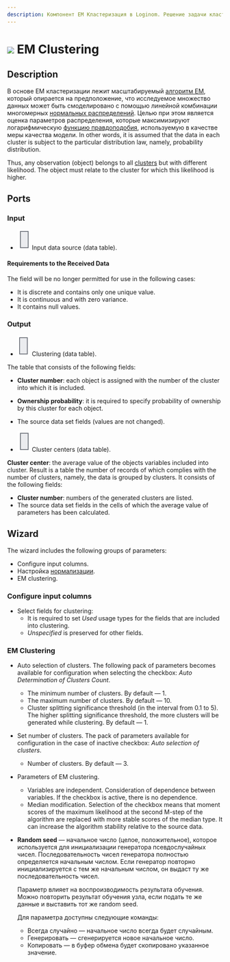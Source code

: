 ```yaml
---
description: Компонент EM Кластеризация в Loginom. Решение задачи кластеризации. Масштабируемый алгоритм ЕМ. Нормальные распределения. Функция правдоподобия. Параметры EM-кластеризации. Мастер настройки.
---
```

# ![ ](./../../images/icons/components/em_default.svg) EM Clustering

## Description

В основе EM кластеризации лежит масштабируемый [алгоритм EM](https://loginom.ru/blog/em), который опирается на предположение, что исследуемое множество данных может быть смоделировано с помощью линейной комбинации многомерных [нормальных распределений](https://wiki.loginom.ru/articles/normal-distribution.html). Целью при этом является оценка параметров распределения, которые максимизируют логарифмическую [функцию правдоподобия](https://wiki.loginom.ru/articles/plausibility-function.html), используемую в качестве меры качества модели. In other words, it is assumed that the data in each cluster is subject to the particular distribution law, namely, probability distribution.

Thus, any observation (object) belongs to all [clusters](https://wiki.loginom.ru/articles/cluster.html) but with different likelihood. The object must relate to the cluster for which this likelihood is higher.

## Ports

### Input

* ![ ](./../../images/icons/app/node/ports/inputs/table_inactive.svg) Input data source (data table).

#### Requirements to the Received Data

The field will be no longer permitted for use in the following cases:

* It is discrete and contains only one unique value.
* It is continuous and with zero variance.
* It contains null values.

### Output

* ![ ](./../../images/icons/app/node/ports/outputs/table_inactive.svg) Clustering (data table).

The table that consists of the following fields:

* **Cluster number**: each object is assigned with the number of the cluster into which it is included.
* **Ownership probability**: it is required to specify probability of ownership by this cluster for each object.
* The source data set fields (values are not changed).

* ![ ](./../../images/icons/app/node/ports/inputs/table_inactive.svg) Cluster centers (data table).

**Cluster center**: the average value of the objects variables included into cluster.
Result is a table the number of records of which complies with the number of clusters, namely, the data is grouped by clusters. It consists of the following fields:

* **Cluster number**: numbers of the generated clusters are listed.
* The source data set fields in the cells of which the average value of parameters has been calculated.

## Wizard

The wizard includes the following groups of parameters:

* Configure input columns.
* Настройка [нормализации](./../normalization).
* EM clustering.

### Configure input columns

* Select fields for clustering:
   * It is required to set *Used* usage types for the fields that are included into clustering.
   * *Unspecified* is preserved for other fields.

### EM Clustering

* Auto selection of clusters. The following pack of parameters becomes available for configuration when selecting the checkbox: *Auto Determination of Clusters Count*.
   * The minimum number of clusters. By default — 1.
   * The maximum number of clusters. By default — 10.
   * Cluster splitting significance threshold (in the interval from 0.1 to 5). The higher splitting significance threshold, the more clusters will be generated while clustering. By default — 1.
* Set number of clusters. The pack of parameters available for configuration in the case of inactive checkbox: *Auto selection of clusters*.
   * Number of clusters. By default — 3.
* Parameters of EM clustering.
   * Variables are independent. Consideration of dependence between variables. If the checkbox is active, there is no dependence.
   * Median modification. Selection of the checkbox means that moment scores of the maximum likelihood at the second M-step of the algorithm are replaced with more stable scores of the median type. It can increase the algorithm stability relative to the source data.

* **Random seed** — начальное число (целое, положительное), которое используется для инициализации генератора псевдослучайных чисел. Последовательность чисел генератора полностью определяется начальным числом. Если генератор повторно инициализируется с тем же начальным числом, он выдаст ту же последовательность чисел.

   Параметр влияет на воспроизводимость результата обучения. Можно повторить результат обучения узла, если подать те же данные и выставить тот же random seed.

   Для параметра доступны следующие команды:

   * Всегда случайно — начальное число всегда будет случайным.
   * Генерировать — сгенерируется новое начальное число.
   * Копировать — в буфер обмена будет скопировано указанное значение.